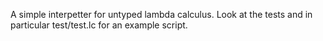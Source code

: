 A simple interpetter for untyped lambda calculus. Look at the tests and in particular test/test.lc for an example script.